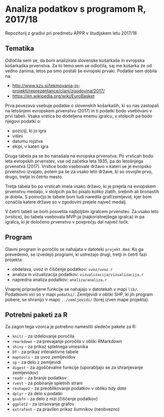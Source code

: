 # Analiza podatkov s programom R, 2017/18

Repozitorij z gradivi pri predmetu APPR v študijskem letu 2017/18

## Tematika

Odločila sem se, da bom analizirala slovenske košarkaše in evropska košarkaška prvenstva. Za to temo sem se odločila, saj me košarka že od vedno zanima, letos pa smo postali še evropski prvaki. Podatke sem dobila na:
* http://www.kzs.si/tekmovanja-in-projekti/reprezentance/clani/zgodovina/2017/
* https://en.wikipedia.org/wiki/EuroBasket

Prva povezava vsebuje podatke o slovenskih košarkaših, ki so nas zastopali na letošnjem evropskem prvenstvu (2017) in ti podatki bodo vsebovani v prvi tabeli. Vsaka vrstica bo dodeljena enemu igralcu, v stolpcih pa bodo njegovi podatki o:
* poziciji, ki jo igra
* višini
* datumu rojstva
* ekipi, v kateri igra

Druga tabela pa se bo nanašala na evropska prvenstva. Po vrsticah bodo leta evropskih prvenstev, vse od začetka leta 1935, pa do letošnjega prvenstva (2017). Vrstice bodo vsebovale državo v kateri se je evropsko prvenstvo izvajalo, potem pa še za vsako leto države, ki so osvojile prvo, drugo, tretje in četrto mesto. 

Tretja tabela bo po vrsticah imela vsako državo, ki je prejela na evropskem prvenstvu medaljo, v stolpcih pa bo pisalo koliko zlatih, srebnih ali bronastih je dobila. S pomočjo te tabele bom tudi naredila graf/zemljevid, kjer bom označila katere države so v zgodovini prejele največ medalj. 

V četrti tabeli se bom posvetila najboljšim igralcem prvenstev. Za vsako leto (vrstice), bo tabela vsebovala MVP-ja (najkoristnejšega igralca) in pa igralca, ki je določeno prvenstvo v povprečju dal največ točk. 

## Program

Glavni program in poročilo se nahajata v datoteki `projekt.Rmd`. Ko ga prevedemo,
se izvedejo programi, ki ustrezajo drugi, tretji in četrti fazi projekta:

* obdelava, uvoz in čiščenje podatkov: `uvoz/uvoz.r`
* analiza in vizualizacija podatkov: `vizualizacija/vizualizacija.r`
* napredna analiza podatkov: `analiza/analiza.r`

Vnaprej pripravljene funkcije se nahajajo v datotekah v mapi `lib/`. Podatkovni
viri so v mapi `podatki/`. Zemljevidi v obliki SHP, ki jih program pobere, se
shranijo v mapo `../zemljevidi/` (torej izven mape projekta).

## Potrebni paketi za R

Za zagon tega vzorca je potrebno namestiti sledeče pakete za R:

* `knitr` - za izdelovanje poročila
* `rmarkdown` - za prevajanje poročila v obliki RMarkdown
* `shiny` - za prikaz spletnega vmesnika
* `DT` - za prikaz interaktivne tabele
* `maptools` - za uvoz zemljevidov
* `sp` - za delo z zemljevidi
* `digest` - za zgoščevalne funkcije (uporabljajo se za shranjevanje zemljevidov)
* `readr` - za branje podatkov
* `rvest` - za pobiranje spletnih strani
* `reshape2` - za preoblikovanje podatkov v obliko *tidy data*
* `dplyr` - za delo s podatki
* `gsubfn` - za delo z nizi (čiščenje podatkov)
* `ggplot2` - za izrisovanje grafov
* `extrafont` - za pravilen prikaz šumnikov (neobvezno)
